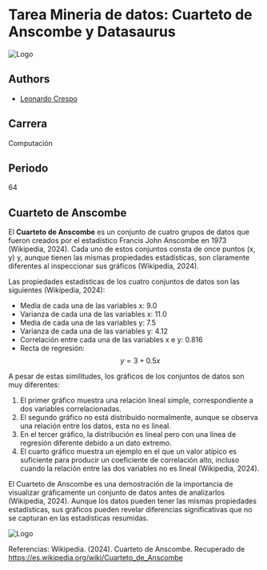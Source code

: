 
# Tarea Mineria de datos: Cuarteto de Anscombe y Datasaurus



![Logo](https://upload.wikimedia.org/wikipedia/commons/b/b0/Logo_Universidad_Polit%C3%A9cnica_Salesiana_del_Ecuador.png)


## Authors

- [Leonardo Crespo](https://github.com/leonardoAndresCrespoSarango)


## Carrera 
Computación
## Periodo
64

## Cuarteto de Anscombe 
El **Cuarteto de Anscombe** es un conjunto de cuatro grupos de datos que fueron creados por el estadístico Francis John Anscombe en 1973 (Wikipedia, 2024). Cada uno de estos conjuntos consta de once puntos (x, y) y, aunque tienen las mismas propiedades estadísticas, son claramente diferentes al inspeccionar sus gráficos (Wikipedia, 2024).

Las propiedades estadísticas de los cuatro conjuntos de datos son las siguientes (Wikipedia, 2024):

- Media de cada una de las variables x: 9.0
- Varianza de cada una de las variables x: 11.0
- Media de cada una de las variables y: 7.5
- Varianza de cada una de las variables y: 4.12
- Correlación entre cada una de las variables x e y: 0.816
- Recta de regresión: $$y = 3 + 0.5x$$

A pesar de estas similitudes, los gráficos de los conjuntos de datos son muy diferentes:

1. El primer gráfico muestra una relación lineal simple, correspondiente a dos variables correlacionadas.
2. El segundo gráfico no está distribuido normalmente, aunque se observa una relación entre los datos, esta no es lineal.
3. En el tercer gráfico, la distribución es lineal pero con una línea de regresión diferente debido a un dato extremo.
4. El cuarto gráfico muestra un ejemplo en el que un valor atípico es suficiente para producir un coeficiente de correlación alto, incluso cuando la relación entre las dos variables no es lineal (Wikipedia, 2024).

El Cuarteto de Anscombe es una demostración de la importancia de visualizar gráficamente un conjunto de datos antes de analizarlos (Wikipedia, 2024). Aunque los datos pueden tener las mismas propiedades estadísticas, sus gráficos pueden revelar diferencias significativas que no se capturan en las estadísticas resumidas.

![Logo](https://upload.wikimedia.org/wikipedia/commons/thumb/b/b6/Anscombe.svg/1200px-Anscombe.svg.png)

Referencias:
Wikipedia. (2024). Cuarteto de Anscombe. Recuperado de https://es.wikipedia.org/wiki/Cuarteto_de_Anscombe
